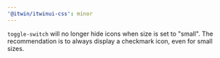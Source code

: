 ```yaml
---
'@itwin/itwinui-css': minor
---
```


`toggle-switch` will no longer hide icons when size is set to "small". The recommendation is to always display a checkmark icon, even for small sizes.
